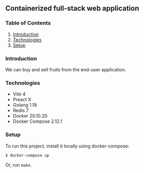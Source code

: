 ## Containerized full-stack web application

### Table of Contents
1. [Introduction](#introduction)
2. [Technologies](#technologies)
3. [Setup](#setup)

### Introduction

We can buy and sell fruits from the end-user application.

### Technologies

* Vite 4
* Preact X
* Golang 1.19
* Redis 7
* Docker 20.10.20
* Docker Compose 2.12.1

### Setup

To run this project, install it locally using docker-compose:

```
$ docker-compose up
```

Or, run `make`.
